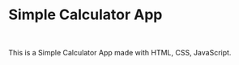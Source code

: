 <h1>Simple Calculator App</h1>
<br>
<p>This is a Simple Calculator App made with HTML, CSS, JavaScript.</p>
